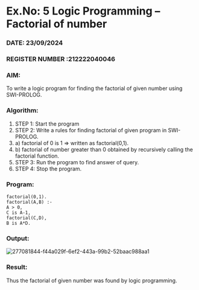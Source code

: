# Ex.No: 5   Logic Programming – Factorial of number   
### DATE: 23/09/2024                                                                           
### REGISTER NUMBER :212222040046 
### AIM: 
To  write  a logic program for finding the factorial of given number using SWI-PROLOG. 
### Algorithm:
1. STEP 1: Start the program
2. STEP 2:  Write a rules for finding factorial of given program in SWI-PROLOG.
3.   a)	factorial of 0 is 1 => written as factorial(0,1).
4.   b)	factorial of number greater than 0 obtained by recursively calling the factorial    function.
5. STEP 3: Run the program  to find answer of  query.
6. STEP 4: Stop the program.

### Program:
```
factorial(0,1).
factorial(A,B) :-
A > 0,
C is A-1,
factorial(C,D),
B is A*D.
```
### Output:

![277081844-f44a029f-6ef2-443a-99b2-52baac988aa1](https://github.com/user-attachments/assets/f94ec095-a425-4b4b-893a-40b7d314d896)

### Result:
Thus the factorial of given number was found by logic programming. 
